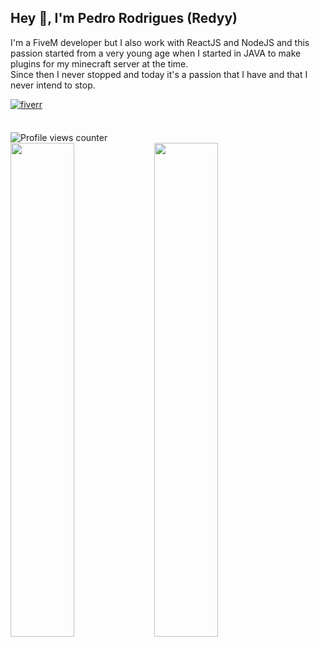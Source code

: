 ## Hey 👋, I'm Pedro Rodrigues (Redyy) 
I'm a FiveM developer but I also work with ReactJS and NodeJS and this passion started from a very young age when I started in JAVA to make plugins for my minecraft server at the time.  
Since then I never stopped and today it's a passion that I have and that I never intend to stop.   

<a href="https://www.fiverr.com/redyyorton/create-a-custom-fivem-script" target="_blank">
<img src=https://img.shields.io/badge/fiverr-%2324292e.svg?&style=for-the-badge&logo=fiverr&logoColor=white alt=fiverr style="margin-bottom: 5px;" />
</a>

<br/> 

<br/> 

![Profile views counter](https://komarev.com/ghpvc/?username=redyydev&&style=flat-square)  
  <img src="https://github-readme-stats.vercel.app/api?username=redyydev&show_icons=true&count_private=true&hide_border=true" align="left" style="width: 45%;"/>
  <img src="https://github-readme-stats.vercel.app/api/top-langs/?username=redyydev&hide_border=true&layout=compact" align="left" style="width: 45%;" />
</div>

<br/>  

